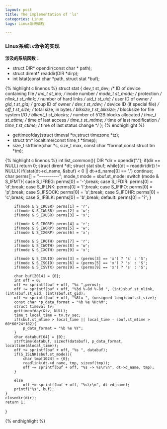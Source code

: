 ```yaml
---
layout: post
title: The implementation of 'ls'
categories: Linux
tags: Linux系统编程

---
```


### Linux系统`ls`命令的实现

**涉及的系统函数：**

* struct DIR* opendir(const char * path);
* struct dirent* readdir(DIR *dirp);
* int lstat(const char *path, struct stat *buf);

{% highlight c linenos %}
   struct stat {
	   dev_t     st_dev;     /* ID of device containing file */
	   ino_t     st_ino;     /* inode number */
	   mode_t    st_mode;    /* protection */
	   nlink_t   st_nlink;   /* number of hard links */
	   uid_t     st_uid;     /* user ID of owner */
	   gid_t     st_gid;     /* group ID of owner */
	   dev_t     st_rdev;    /* device ID (if special file) */
	   off_t     st_size;    /* total size, in bytes */
	   blksize_t st_blksize; /* blocksize for file system I/O */
	   blkcnt_t  st_blocks;  /* number of 512B blocks allocated */
	   time_t    st_atime;   /* time of last access */
	   time_t    st_mtime;   /* time of last modification */
	   time_t    st_ctime;   /* time of last status change */
   };
{% endhighlight %}

* gettimeofday(struct timeval *tv,struct timezone *tz);
* struct tm* localtime(const time_t *timep);
* size_t strftime(char *s, size_t max, const char *format,const struct tm *tm);

{% highlight c linenos %}
int list_common(){
	DIR *dir = opendir(".");
	if(dir == NULL) return 0;
	struct dirent *dt;
	struct stat sbuf;
	while((dt = readdir(dir)) != NULL){
		if(lstat(dt->d_name, &sbuf) < 0 || dt->d_name[0] == '.') continue;
		char perms[] = "----------";
		mode_t mode = sbuf.st_mode;
		switch (mode & S_IFMT){
		case S_IFREG:
			perms[0] = '-';break;
		case S_IFDIR:
			perms[0] = 'd';break;
		case S_IFLNK:
			perms[0] = 'l';break;
		case S_IFIFO:
			perms[0] = 'p';break;
		case S_IFSOCK:
			perms[0] = 's';break;
		case S_IFCHR:
			perms[0] = 'c';break;
		case S_IFBLK:
			perms[0] = 'b';break;
		default:
			perms[0] = '?';
		}
	
		if(mode & S_IRUSR) perms[1] = 'r';
		if(mode & S_IWUSR) perms[2] = 'w';
		if(mode & S_IXUSR) perms[3] = 'x';

		if(mode & S_IRGRP) perms[4] = 'r';
		if(mode & S_IWGRP) perms[5] = 'w';
		if(mode & S_IXGRP) perms[6] = 'x';

		if(mode & S_IROTH) perms[7] = 'r';
		if(mode & S_IWOTH) perms[8] = 'w';
		if(mode & S_IXOTH) perms[9] = 'x';

		if(mode & S_ISUID) perms[3] = (perms[3] == 'x') ? 's' : 'S';
		if(mode & S_ISGID) perms[6] = (perms[5] == 'x') ? 's' : 'S';
		if(mode & S_ISVTX) perms[9] = (perms[9] == 'x') ? 's' : 'S';

		char buf[2014] = {0};
		int off = 0;
		off += sprintf(buf + off, "%s ",perms);
		off += sprintf(buf + off, "%3d %-8d %-8d ", (int)sbuf.st_nlink, (int)sbuf.st_uid, (int)sbuf.st_gid);
		off += sprintf(buf + off, "%8lu ", (unsigned long)sbuf.st_size);
		const char *p_data_format = "%b %e %H:%M";
		struct timeval tv;
		gettimeofday(&tv, NULL);
		time_t local_time = tv.tv_sec;
		if(sbuf.st_mtime > local_time || local_time - sbuf.st_mtime > 60*60*24*182){
			p_data_format = "%b %e %Y";
		}
		char databuf[64] = {0};
		strftime(databuf, sizeof(databuf), p_data_format, localtime(&local_time));
		off += sprintf(buf + off, "%s ", databuf);
		if(S_ISLNK(sbuf.st_mode)){
			char tmp[1024] = {0};
			readlink(dt->d_name, tmp, sizeof(tmp));
			off += sprintf(buf + off, "%s -> %s\r\n", dt->d_name, tmp);
		}
			
		else
			off += sprintf(buf + off, "%s\r\n", dt->d_name);
		printf("%s", buf);
	}
	closedir(dir);
	return 1;
}

{% endhighlight %}

